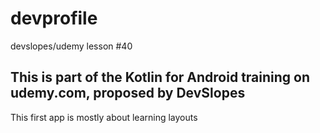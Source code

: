 # devprofile
devslopes/udemy lesson #40

## This is part of the Kotlin for Android training on udemy.com, proposed by DevSlopes

This first app is mostly about learning layouts
